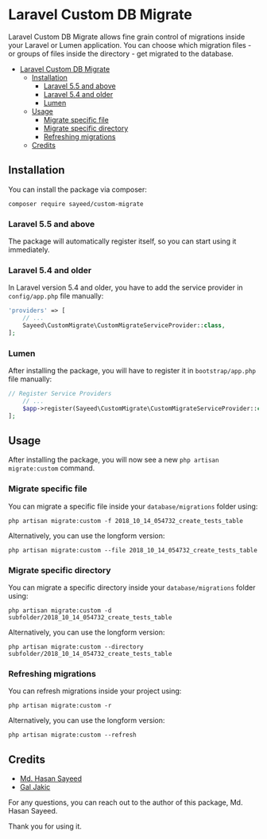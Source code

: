 # Laravel Custom DB Migrate

Laravel Custom DB Migrate allows fine grain control of migrations inside your Laravel or Lumen application. You can choose which migration files - or groups of files inside the directory - get migrated to the database.

- [Laravel Custom DB Migrate](#laravel-custom-db-migrate)
    - [Installation](#installation)
        - [Laravel 5.5 and above](#laravel-55-and-above)
        - [Laravel 5.4 and older](#laravel-54-and-older)
        - [Lumen](#lumen)
    - [Usage](#usage)
        - [Migrate specific file](#migrate-specific-file)
        - [Migrate specific directory](#migrate-specific-directory)
        - [Refreshing migrations](#refreshing-migrations)
    - [Credits](#credits)

## Installation

You can install the package via composer:

```shell
composer require sayeed/custom-migrate
```

### Laravel 5.5 and above

The package will automatically register itself, so you can start using it immediately.

### Laravel 5.4 and older

In Laravel version 5.4 and older, you have to add the service provider in `config/app.php` file manually:

```php
'providers' => [
    // ...
    Sayeed\CustomMigrate\CustomMigrateServiceProvider::class,
];
```
### Lumen

After installing the package, you will have to register it in `bootstrap/app.php` file manually:
```php
// Register Service Providers
    // ...
    $app->register(Sayeed\CustomMigrate\CustomMigrateServiceProvider::class);
];
```

## Usage

After installing the package, you will now see a new ```php artisan migrate:custom``` command.

### Migrate specific file

You can migrate a specific file inside your `database/migrations` folder using:

```php artisan migrate:custom -f 2018_10_14_054732_create_tests_table```

Alternatively, you can use the longform version:

```php artisan migrate:custom --file 2018_10_14_054732_create_tests_table```

### Migrate specific directory

You can migrate a specific directory inside your `database/migrations` folder using:

```php artisan migrate:custom -d subfolder/2018_10_14_054732_create_tests_table```

Alternatively, you can use the longform version:

```php artisan migrate:custom --directory subfolder/2018_10_14_054732_create_tests_table```

### Refreshing migrations

You can refresh migrations inside your project using:

```php artisan migrate:custom -r```

Alternatively, you can use the longform version:

```php artisan migrate:custom --refresh```

## Credits

- [Md. Hasan Sayeed](https://github.com/nilpahar)
- [Gal Jakic](https://github.com/morpheus7CS)

 For any questions, you can reach out to the author of this package, Md. Hasan Sayeed.

 Thank you for using it.